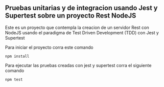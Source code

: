 

## Pruebas unitarias y de integracion usando Jest y Supertest sobre un proyecto Rest NodeJS

Este es un proyecto que contempla la creacion de un servidor Rest con NodeJS usando el paradigma de Test Driven Development (TDD) con Jest y Supertest


Para iniciar el proyecto corra este comando

```
npm install
```

Para ejecutar las pruebas creadas con jest y supertest corra el siguiente comando
```
npm test
```
